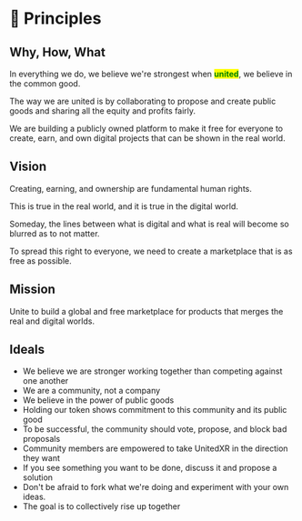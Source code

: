 # 💚 Principles

## Why, How, What

In everything we do, we believe we're strongest when <mark style="color:green;">**united**</mark>, we believe in the common good.

The way we are united is by collaborating to propose and create public goods and sharing all the equity and profits fairly.

We are building a publicly owned platform to make it free for everyone to create, earn, and own digital projects that can be shown in the real world.

## Vision

Creating, earning, and ownership are fundamental human rights.

This is true in the real world, and it is true in the digital world.

Someday, the lines between what is digital and what is real will become so blurred as to not matter.

To spread this right to everyone, we need to create a marketplace that is as free as possible.

## Mission

Unite to build a global and free marketplace for products that merges the real and digital worlds.

## Ideals

* We believe we are stronger working together than competing against one another
* We are a community, not a company
* We believe in the power of public goods
* Holding our token shows commitment to this community and its public good
* To be successful, the community should vote, propose, and block bad proposals
* Community members are empowered to take UnitedXR in the direction they want
* If you see something you want to be done, discuss it and propose a solution
* Don't be afraid to fork what we're doing and experiment with your own ideas.&#x20;
* The goal is to collectively rise up together
